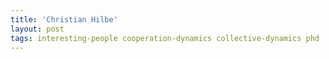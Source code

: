 ```yaml
---
title: 'Christian Hilbe'
layout: post
tags: interesting-people cooperation-dynamics collective-dynamics phd
---
```


